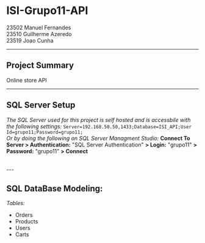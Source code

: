 # ISI-Grupo11-API
23502 Manuel Fernandes<br>
23510 Guilherme Azeredo<br>
23519 Joao Cunha
<br>

---

## Project Summary

Online store API
<br>

---

## SQL Server Setup

*The SQL Server used for this project is self hosted and is accessbile with the following settings:*
`Server=192.168.50.50,1433;Database=ISI_API;User Id=grupo11;Password=grupo11;`
<br>
*Or by doing the following on SQL Server Managment Studio:*
**Connect To Server > Authentication:** "SQL Server Authentication" **> Login:** "grupo11" **> Password:** "grupo11" **> Connect**

<br>
---


## SQL DataBase Modeling:
*Tables:*
- Orders
- Products 
- Users
- Carts